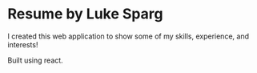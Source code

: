 # Resume by Luke Sparg

I created this web application to show some of my skills, experience, and interests!

Built using react.


